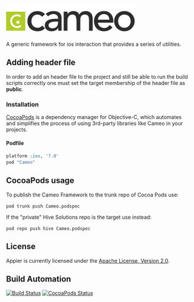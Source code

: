 # [![Cameo Framework](res/logo.png)](http://cameo.hive.pt)

A generic framework for ios interaction that provides a series of utilities.

## Adding header file

In order to add an header file to the project and still be able to run the build
scripts correctly one must set the target membership of the header file as **public**.

### Installation

[CocoaPods](http://cocoapods.org) is a dependency manager for Objective-C, which automates and simplifies the process of using 3rd-party libraries like Cameo in your projects.

#### Podfile

```ruby
platform :ios, '7.0'
pod "Cameo"
```

## CocoaPods usage

To publish the Cameo Framework to the trunk repo of Cocoa Pods use:

    pod trunk push Cameo.podspec

If the "private" Hive Solutions repo is the target use instead:

    pod repo push hive Cameo.podspec

## License

Appier is currently licensed under the [Apache License, Version 2.0](http://www.apache.org/licenses/).

## Build Automation

[![Build Status](https://travis-ci.org/hivesolutions/cameo.svg?branch=master)](https://travis-ci.org/hivesolutions/cameo)
[![CocoaPods Status](https://cocoapod-badges.herokuapp.com/v/Cameo/badge.png)](http://cocoadocs.org/docsets/Cameo)
